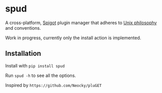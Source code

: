 # spud
A cross-platform, [Spigot](https://www.spigotmc.org/) plugin manager that adheres to
[Unix philosophy](https://en.wikipedia.org/wiki/Unix_philosophy) and conventions.


Work in progress, currently only the install action is implemented.


## Installation
Install with `pip install spud`

Run `spud -h` to see all the options.

Inspired by `https://github.com/Neocky/pluGET`
